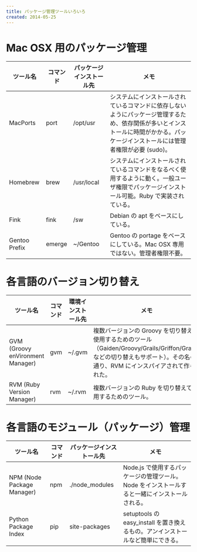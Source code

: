 ```yaml
---
title: パッケージ管理ツールいろいろ
created: 2014-05-25
---
```


Mac OSX 用のパッケージ管理
====

| ツール名 | コマンド | パッケージインストール先 | メモ |
| ---- | ---- | ---- | ---- |
| MacPorts | port | /opt/usr | システムにインストールされているコマンドに依存しないようにパッケージ管理するため、依存関係が多いとインストールに時間がかかる。パッケージインストールには管理者権限が必要 (sudo)。 |
| Homebrew | brew | /usr/local | システムにインストールされているコマンドをなるべく使用するように動く。一般ユーザ権限でパッケージインストール可能。Ruby で実装されている。|
| Fink | fink | /sw | Debian の apt をベースにしている。 |
| Gentoo Prefix | emerge | ~/Gentoo | Gentoo の portage をベースにしている。Mac OSX 専用ではない。管理者権限不要。 |


各言語のバージョン切り替え
====

| ツール名 | コマンド | 環境インストール先 | メモ |
| ---- | ---- | ---- | ---- |
| GVM (Groovy enVironment Manager) | gvm | ~/.gvm | 複数バージョンの Groovy を切り替えて使用するためのツール（Gaiden/Groovy/Grails/Griffon/Gradle などの切り替えもサポート）。その名の通り、RVM にインスパイアされて作られた。|
| RVM (Ruby Version Manager) | rvm | ~/.rvm | 複数バージョンの Ruby を切り替えて使用するためのツール。|


各言語のモジュール（パッケージ）管理
====

| ツール名 | コマンド | パッケージインストール先 | メモ |
| ---- | ---- | ---- | ---- |
| NPM (Node Package Manager) | npm | ./node_modules | Node.js で使用するパッケージの管理ツール。Node をインストールすると一緒にインストールされる。|
| Python Package Index | pip | site-packages | setuptools の easy_install を置き換えるもの。アンインストールなど簡単にできる。 |


